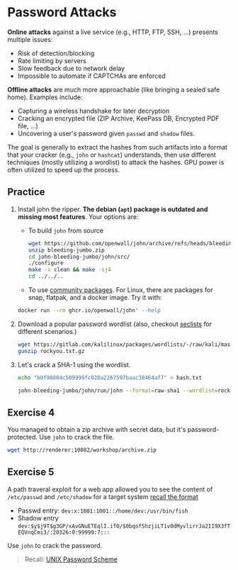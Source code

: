 # Password Attacks

**Online attacks** against a live service (e.g., HTTP, FTP, SSH, ...) presents multiple issues:

- Risk of detection/blocking
- Rate limiting by servers
- Slow feedback due to network delay
- Impossible to automate if CAPTCHAs are enforced

**Offline attacks** are much more approachable (like bringing a sealed safe home). Examples include:

- Capturing a wireless handshake for later decryption
- Cracking an encrypted file (ZIP Archive, KeePass DB, Encrypted PDF file, ...)
- Uncovering a user's password given `passwd` and `shadow` files.

The goal is generally to extract the hashes from such artifacts into a format that your cracker (e.g., `john` or `hashcat`) understands, then use different techniques (mostly utilizing a wordlist) to attack the hashes. GPU power is often utilized to speed up the process.

## Practice

1. Install john the ripper. **The debian (`apt`) package is outdated and missing most features**. Your options are:

    - To build `john` from source

        ```bash
        wget https://github.com/openwall/john/archive/refs/heads/bleeding-jumbo.zip
        unzip bleeding-jumbo.zip
        cd john-bleeding-jumbo/john/src/
        ./configure
        make -s clean && make -sj4
        cd ../../..
        ```

    - To use [community packages](https://github.com/openwall/john-packages). For Linux, there are packages for snap, flatpak, and a docker image. Try it with:

    ```bash
    docker run --rm ghcr.io/openwall/john" --help
    ```

2. Download a popular password wordlist (also, checkout [seclists](https://github.com/danielmiessler/SecLists) for different scenarios.)

    ```bash
    wget https://gitlab.com/kalilinux/packages/wordlists/-/raw/kali/master/rockyou.txt.gz
    gunzip rockyou.txt.gz
    ```

3. Let's crack a SHA-1 using the wordlist.

    ```bash
    echo "b0f98804c509999fc028a2267597baac38464af7" > hash.txt
    ```

    ```bash
    john-bleeding-jumbo/john/run/john --format=raw-sha1 --wordlist=rockyou.txt hash.txt
    ```

## Exercise 4

You managed to obtain a zip archive with secret data, but it's password-protected. Use `john` to crack the file.

```bash
wget http://renderer:10082/workshop/archive.zip
```

## Exercise 5

A path traveral exploit for a web app allowed you to see the content of `/etc/passwd` and `/etc/shadow` for a target system [recall the format](https://en.wikipedia.org/wiki/Passwd#Password_file)

- Passwd entry: `dev:x:1001:1001::/home/dev:/usr/bin/fish`
- Shadow entry `dev:$y$j9T$g3GP/xAvGNuETEqlI.ifO/$0bqofShzjiLT1v0dMyvlirrJa2II9X3fTEQVnqCmi3/:20326:0:99999:7:::`

Use `john` to crack the password.

> Recall: [UNIX Password Scheme](https://d2vlcm61l7u1fs.cloudfront.net/media%2F608%2F6087c87d-da9d-4d24-bffc-5802f54192d8%2Fphp3KhbvO.png)
